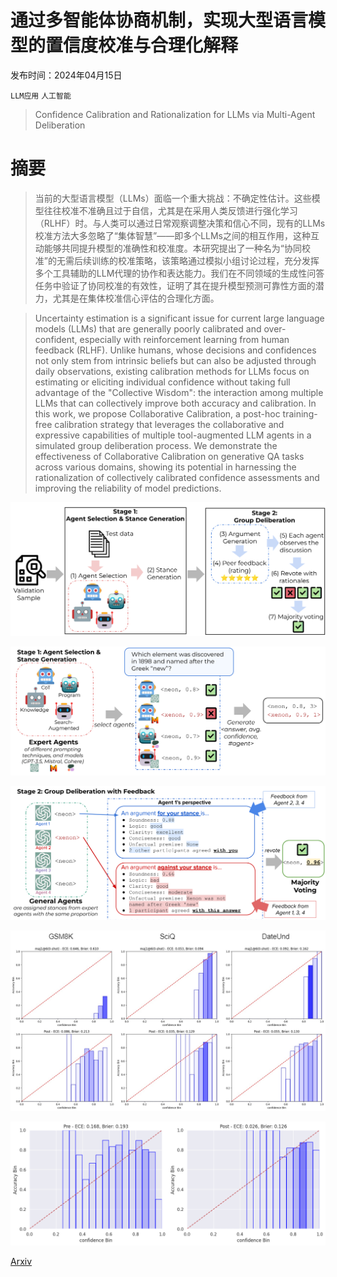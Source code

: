 # 通过多智能体协商机制，实现大型语言模型的置信度校准与合理化解释

发布时间：2024年04月15日

`LLM应用` `人工智能`

> Confidence Calibration and Rationalization for LLMs via Multi-Agent Deliberation

# 摘要

> 当前的大型语言模型（LLMs）面临一个重大挑战：不确定性估计。这些模型往往校准不准确且过于自信，尤其是在采用人类反馈进行强化学习（RLHF）时。与人类可以通过日常观察调整决策和信心不同，现有的LLMs校准方法大多忽略了“集体智慧”——即多个LLMs之间的相互作用，这种互动能够共同提升模型的准确性和校准度。本研究提出了一种名为“协同校准”的无需后续训练的校准策略，该策略通过模拟小组讨论过程，充分发挥多个工具辅助的LLM代理的协作和表达能力。我们在不同领域的生成性问答任务中验证了协同校准的有效性，证明了其在提升模型预测可靠性方面的潜力，尤其是在集体校准信心评估的合理化方面。

> Uncertainty estimation is a significant issue for current large language models (LLMs) that are generally poorly calibrated and over-confident, especially with reinforcement learning from human feedback (RLHF). Unlike humans, whose decisions and confidences not only stem from intrinsic beliefs but can also be adjusted through daily observations, existing calibration methods for LLMs focus on estimating or eliciting individual confidence without taking full advantage of the "Collective Wisdom": the interaction among multiple LLMs that can collectively improve both accuracy and calibration. In this work, we propose Collaborative Calibration, a post-hoc training-free calibration strategy that leverages the collaborative and expressive capabilities of multiple tool-augmented LLM agents in a simulated group deliberation process. We demonstrate the effectiveness of Collaborative Calibration on generative QA tasks across various domains, showing its potential in harnessing the rationalization of collectively calibrated confidence assessments and improving the reliability of model predictions.

![通过多智能体协商机制，实现大型语言模型的置信度校准与合理化解释](../../../paper_images/2404.09127/x1.png)

![通过多智能体协商机制，实现大型语言模型的置信度校准与合理化解释](../../../paper_images/2404.09127/x2.png)

![通过多智能体协商机制，实现大型语言模型的置信度校准与合理化解释](../../../paper_images/2404.09127/x3.png)

![通过多智能体协商机制，实现大型语言模型的置信度校准与合理化解释](../../../paper_images/2404.09127/diagrams.png)

![通过多智能体协商机制，实现大型语言模型的置信度校准与合理化解释](../../../paper_images/2404.09127/ablation.png)

[Arxiv](https://arxiv.org/abs/2404.09127)